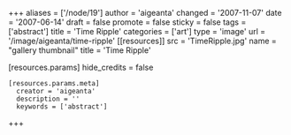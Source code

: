 +++
aliases = ['/node/19']
author = 'aigeanta'
changed = '2007-11-07'
date = '2007-06-14'
draft = false
promote = false
sticky = false
tags = ['abstract']
title = 'Time Ripple'
categories = ['art']
type = 'image'
url = '/image/aigeanta/time-ripple'
[[resources]]
  src = 'TimeRipple.jpg'
  name = "gallery thumbnail"
  title = 'Time Ripple'

  [resources.params]
    hide_credits = false

    [resources.params.meta]
      creator = 'aigeanta'
      description = ''
      keywords = ['abstract']
+++
